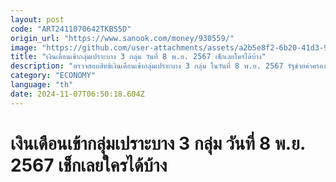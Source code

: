 ```yaml
---
layout: post
code: "ART2411070642TKBS5D"
origin_url: "https://www.sanook.com/money/930559/"
image: "https://github.com/user-attachments/assets/a2b5e8f2-6b20-41d3-94c1-465f950860fd"
title: "เงินเดือนเข้ากลุ่มเปราะบาง 3 กลุ่ม วันที่ 8 พ.ย. 2567 เช็กเลยใครได้บ้าง"
description: "ตรวจสอบสิทธิเงินเดือนเข้ากลุ่มเปราะบาง 3 กลุ่ม ในวันที่ 8 พ.ย. 2567 รัฐช่วยค่าครองชีพรายเดือนช่วยเหลือผู้มีรายได้น้อย เช็กเลยใครได้สิทธิบ้าง"
category: "ECONOMY"
language: "th"
date: 2024-11-07T06:50:18.604Z
---
```


# เงินเดือนเข้ากลุ่มเปราะบาง 3 กลุ่ม วันที่ 8 พ.ย. 2567 เช็กเลยใครได้บ้าง